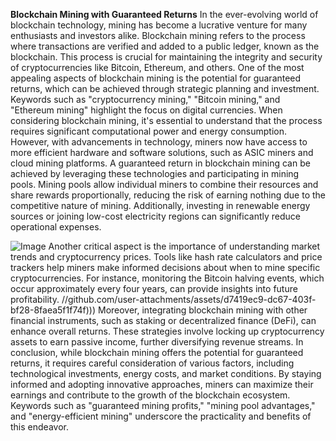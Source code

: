 **Blockchain Mining with Guaranteed Returns**
In the ever-evolving world of blockchain technology, mining has become a lucrative venture for many enthusiasts and investors alike. Blockchain mining refers to the process where transactions are verified and added to a public ledger, known as the blockchain. This process is crucial for maintaining the integrity and security of cryptocurrencies like Bitcoin, Ethereum, and others. One of the most appealing aspects of blockchain mining is the potential for guaranteed returns, which can be achieved through strategic planning and investment.
Keywords such as "cryptocurrency mining," "Bitcoin mining," and "Ethereum mining" highlight the focus on digital currencies. When considering blockchain mining, it's essential to understand that the process requires significant computational power and energy consumption. However, with advancements in technology, miners now have access to more efficient hardware and software solutions, such as ASIC miners and cloud mining platforms.
A guaranteed return in blockchain mining can be achieved by leveraging these technologies and participating in mining pools. Mining pools allow individual miners to combine their resources and share rewards proportionally, reducing the risk of earning nothing due to the competitive nature of mining. Additionally, investing in renewable energy sources or joining low-cost electricity regions can significantly reduce operational expenses.

![Image](https://github.com/user-attachments/assets/d7419ec9-dc67-403f-bf28-8faea5f1f74f)
Another critical aspect is the importance of understanding market trends and cryptocurrency prices. Tools like hash rate calculators and price trackers help miners make informed decisions about when to mine specific cryptocurrencies. For instance, monitoring the Bitcoin halving events, which occur approximately every four years, can provide insights into future profitability.
 //github.com/user-attachments/assets/d7419ec9-dc67-403f-bf28-8faea5f1f74f)))
Moreover, integrating blockchain mining with other financial instruments, such as staking or decentralized finance (DeFi), can enhance overall returns. These strategies involve locking up cryptocurrency assets to earn passive income, further diversifying revenue streams.
In conclusion, while blockchain mining offers the potential for guaranteed returns, it requires careful consideration of various factors, including technological investments, energy costs, and market conditions. By staying informed and adopting innovative approaches, miners can maximize their earnings and contribute to the growth of the blockchain ecosystem. Keywords such as "guaranteed mining profits," "mining pool advantages," and "energy-efficient mining" underscore the practicality and benefits of this endeavor.
